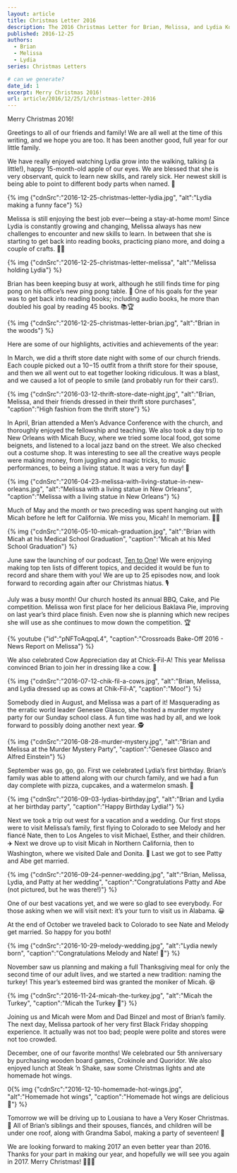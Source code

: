 ```yaml
---
layout: article
title: Christmas Letter 2016
description: The 2016 Christmas Letter for Brian, Melissa, and Lydia Koser
published: 2016-12-25
authors:
  - Brian
  - Melissa
  - Lydia
series: Christmas Letters

# can we generate?
date_id: 1
excerpt: Merry Christ­mas 2016!
url: article/2016/12/25/1/christmas-letter-2016
---
```

Merry Christmas 2016!

Greetings to all of our friends and family! We are all well at the time of this writing, and we hope you are too. It has been another good, full year for our little family.

We have really enjoyed watching Lydia grow into the walking, talking (a little!), happy 15-month-old apple of our eyes. We are blessed that she is very observant, quick to learn new skills, and rarely sick. Her newest skill is being able to point to different body parts when named. 👶

{% img {"cdnSrc":"2016-12-25-christmas-letter-lydia.jpg", "alt":"Lydia making a funny face"} %}

Melissa is still enjoying the best job ever—being a stay-at-home mom! Since Lydia is constantly growing and changing, Melissa always has new challenges to encounter and new skills to learn. In between that she is starting to get back into reading books, practicing piano more, and doing a couple of crafts. 📗🎹

{% img {"cdnSrc":"2016-12-25-christmas-letter-melissa", "alt":"Melissa holding Lydia"} %}

Brian has been keeping busy at work, although he still finds time for ping pong on his office’s new ping pong table. 🏓 One of his goals for the year was to get back into reading books; including audio books, he more than doubled his goal by reading 45 books. 📚🏆

{% img {"cdnSrc":"2016-12-25-christmas-letter-brian.jpg", "alt":"Brian in the woods"} %}

Here are some of our highlights, activities and achievements of the year:

In March, we did a thrift store date night with some of our church friends. Each couple picked out a $10-$15 outfit from a thrift store for their spouse, and then we all went out to eat together looking ridiculous. It was a blast, and we caused a lot of people to smile (and probably run for their cars!).

{% img {"cdnSrc":"2016-03-12-thrift-store-date-night.jpg", "alt":"Brian, Melissa, and their friends dressed in their thrift store purchases", "caption":"High fashion from the thrift store"} %}

In April, Brian attended a Men’s Advance Conference with the church, and thoroughly enjoyed the fellowship and teaching. We also took a day trip to New Orleans with Micah Bucy, where we tried some local food, got some beignets, and listened to a local jazz band on the street. We also checked out a costume shop. It was interesting to see all the creative ways people were making money, from juggling and magic tricks, to music performances, to being a living statue. It was a very fun day! 🎷

{% img {"cdnSrc":"2016-04-23-melissa-with-living-statue-in-new-orleans.jpg", "alt":"Melissa with a living statue in New Orleans", "caption":"Melissa with a living statue in New Orleans"} %}

Much of May and the month or two preceding was spent hanging out with Micah before he left for California. We miss you, Micah! In memoriam. 👨‍⚕️

{% img {"cdnSrc":"2016-05-10-micah-graduation.jpg", "alt":"Brian with Micah at his Medical School Graduation", "caption":"Micah at his Med School Graduation"} %}

June saw the launching of our podcast, [Ten to One](http://tto.koser.us)! We were enjoying making top ten lists of different topics, and decided it would be fun to record and share them with you! We are up to 25 episodes now, and look forward to recording again after our Christmas hiatus. 🎙

July was a busy month! Our church hosted its annual BBQ, Cake, and Pie competition. Melissa won first place for her delicious Baklava Pie, improving on last year’s third place finish. Even now she is planning which new recipes she will use as she continues to mow down the competition. 🏆

{% youtube {"id":"pNFToAqpqL4", "caption":"Crossroads Bake-Off 2016 - News Report on Melissa"} %}

We also celebrated Cow Appreciation day at Chick-Fil-A! This year Melissa convinced Brian to join her in dressing like a cow. 🐄

{% img {"cdnSrc":"2016-07-12-chik-fil-a-cows.jpg", "alt":"Brian, Melissa, and Lydia dressed up as cows at Chik-Fil-A", "caption":"Moo!"} %}

Somebody died in August, and Melissa was a part of it! Masquerading as the erratic world leader Genesee Glasco, she hosted a murder mystery party for our Sunday school class. A fun time was had by all, and we look forward to possibly doing another next year. 🕵

{% img {"cdnSrc":"2016-08-28-murder-mystery.jpg", "alt":"Brian and Melissa at the Murder Mystery Party", "caption":"Genesee Glasco and Alfred Einstein"} %}

September was go, go, go. First we celebrated Lydia’s first birthday. Brian’s family was able to attend along with our church family, and we had a fun day complete with pizza, cupcakes, and a watermelon smash. 🍉

{% img {"cdnSrc":"2016-09-03-lydias-birthday.jpg", "alt":"Brian and Lydia at her birthday party", "caption":"Happy Birthday Lydia!"} %}

Next we took a trip out west for a vacation and a wedding. Our first stops were to visit Melissa’s family, first flying to Colorado to see Melody and her fiancé Nate, then to Los Angeles to visit Michael, Esther, and their children. ✈️ Next we drove up to visit Micah in Northern California, then to Washington, where we visited Dale and Donita. 🚗 Last we got to see Patty and Abe get married.

{% img {"cdnSrc":"2016-09-24-penner-wedding.jpg", "alt":"Brian, Melissa, Lydia, and Patty at her wedding", "caption":"Congratulations Patty and Abe (not pictured, but he was there!)"} %}

One of our best vacations yet, and we were so glad to see everybody. For those asking when we will visit next: it’s your turn to visit us in Alabama. 😀

At the end of October we traveled back to Colorado to see Nate and Melody get married. So happy for you both!

{% img {"cdnSrc":"2016-10-29-melody-wedding.jpg", "alt":"Lydia newly born", "caption":"Congratulations Melody and Nate! 💒"} %}

November saw us planning and making a full Thanksgiving meal for only the second time of our adult lives, and we started a new tradition: naming the turkey! This year’s esteemed bird was granted the moniker of Micah. 😆

{% img {"cdnSrc":"2016-11-24-micah-the-turkey.jpg", "alt":"Micah the Turkey", "caption":"Micah the Turkey 🦃"} %}

Joining us and Micah were Mom and Dad Binzel and most of Brian’s family. The next day, Melissa partook of her very first Black Friday shopping experience. It actually was not too bad; people were polite and stores were not too crowded.

December, one of our favorite months! We celebrated our 5th anniversary by purchasing wooden board games, Crokinole and Quoridor. We also enjoyed lunch at Steak ’n Shake, saw some Christmas lights and ate homemade hot wings.

0{% img {"cdnSrc":"2016-12-10-homemade-hot-wings.jpg", "alt":"Homemade hot wings", "caption":"Homemade hot wings are delicious 🍗"} %}

Tomorrow we will be driving up to Lousiana to have a Very Koser Christmas. 🎄 All of Brian’s siblings and their spouses, fiancés, and children will be under one roof, along with Grandma Sabol, making a party of seventeen! 🎉

We are looking forward to making 2017 an even better year than 2016. Thanks for your part in making our year, and hopefully we will see you again in 2017. Merry Christmas! 👨‍👩‍👧